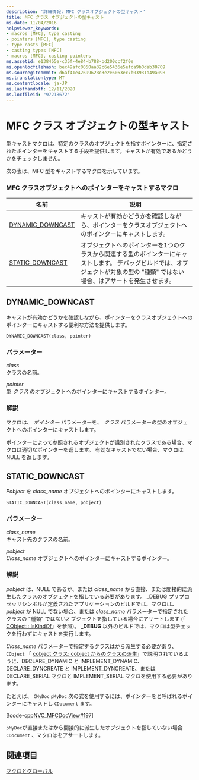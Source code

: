 ```yaml
---
description: '詳細情報: MFC クラスオブジェクトの型キャスト'
title: MFC クラス オブジェクトの型キャスト
ms.date: 11/04/2016
helpviewer_keywords:
- macros [MFC], type casting
- pointers [MFC], type casting
- type casts [MFC]
- casting types [MFC]
- macros [MFC], casting pointers
ms.assetid: e138465e-c35f-4e84-b788-bd200ccf2f0e
ms.openlocfilehash: bec49afc0050aa32c6e5436e5efca9b0dab30709
ms.sourcegitcommit: d6af41e42699628c3e2e6063ec7b03931a49a098
ms.translationtype: MT
ms.contentlocale: ja-JP
ms.lasthandoff: 12/11/2020
ms.locfileid: "97218672"
---
```

# <a name="type-casting-of-mfc-class-objects"></a>MFC クラス オブジェクトの型キャスト

型キャストマクロは、特定のクラスのオブジェクトを指すポインターに、指定されたポインターをキャストする手段を提供します。キャストが有効であるかどうかをチェックしません。

次の表は、MFC 型をキャストするマクロを示しています。

### <a name="macros-that-cast-pointers-to-mfc-class-objects"></a>MFC クラスオブジェクトへのポインターをキャストするマクロ

|名前|説明|
|-|-|
|[DYNAMIC_DOWNCAST](#dynamic_downcast)|キャストが有効かどうかを確認しながら、ポインターをクラスオブジェクトへのポインターにキャストします。|
|[STATIC_DOWNCAST](#static_downcast)|オブジェクトへのポインターを1つのクラスから関連する型のポインターにキャストします。 デバッグビルドでは、オブジェクトが対象の型の "種類" ではない場合、はアサートを発生させます。|

## <a name="dynamic_downcast"></a><a name="dynamic_downcast"></a> DYNAMIC_DOWNCAST

キャストが有効かどうかを確認しながら、ポインターをクラスオブジェクトへのポインターにキャストする便利な方法を提供します。

```
DYNAMIC_DOWNCAST(class, pointer)
```

### <a name="parameters"></a>パラメーター

*class*<br/>
クラスの名前。

*pointer*<br/>
型 *クラス* のオブジェクトへのポインターにキャストするポインター。

### <a name="remarks"></a>解説

マクロは、 *ポインター* パラメーターを、 *クラス* パラメーターの型のオブジェクトへのポインターにキャストします。

ポインターによって参照されるオブジェクトが識別されたクラスである場合、マクロは適切なポインターを返します。 有効なキャストでない場合、マクロは NULL を返します。

## <a name="static_downcast"></a><a name="static_downcast"></a> STATIC_DOWNCAST

*Pobject* を *class_name* オブジェクトへのポインターにキャストします。

```
STATIC_DOWNCAST(class_name, pobject)
```

### <a name="parameters"></a>パラメーター

*class_name*<br/>
キャスト先のクラスの名前。

*pobject*<br/>
*Class_name* オブジェクトへのポインターにキャストするポインター。

### <a name="remarks"></a>解説

*pobject* は、NULL であるか、または *class_name* から直接、または間接的に派生したクラスのオブジェクトを指している必要があります。 _DEBUG プリプロセッサシンボルが定義されたアプリケーションのビルドでは、マクロは、 *pobject* が NULL でない場合、または *class_name* パラメーターで指定されたクラスの "種類" ではないオブジェクトを指している場合にアサートします (「 [CObject:: IsKindOf](../../mfc/reference/cobject-class.md#iskindof)」を参照)。 **_DEBUG** 以外のビルドでは、マクロは型チェックを行わずにキャストを実行します。

*Class_name* パラメーターで指定するクラスはから派生する必要があり、 `CObject` 「 [cobject クラス: cobject からのクラスの派生](../../mfc/deriving-a-class-from-cobject.md)」で説明されているように、DECLARE_DYNAMIC と IMPLEMENT_DYNAMIC、DECLARE_DYNCREATE と IMPLEMENT_DYNCREATE、または DECLARE_SERIAL マクロと IMPLEMENT_SERIAL マクロを使用する必要があります。

たとえば、 `CMyDoc` `pMyDoc` 次の式を使用するには、ポインターをと呼ばれるポインターにキャストし `CDocument` ます。

[!code-cpp[NVC_MFCDocView#197](../../mfc/codesnippet/cpp/type-casting-of-mfc-class-objects_1.cpp)]

`pMyDoc`が直接またはから間接的に派生したオブジェクトを指していない場合 `CDocument` 、マクロはをアサートします。

## <a name="see-also"></a>関連項目

[マクロとグローバル](../../mfc/reference/mfc-macros-and-globals.md)
